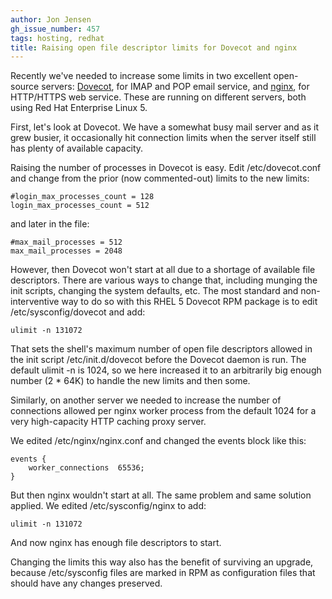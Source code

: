 ```yaml
---
author: Jon Jensen
gh_issue_number: 457
tags: hosting, redhat
title: Raising open file descriptor limits for Dovecot and nginx
---
```




Recently we've needed to increase some limits in two excellent open-source servers: [Dovecot](http://www.dovecot.org/), for IMAP and POP email service, and [nginx](http://nginx.org/), for HTTP/HTTPS web service. These are running on different servers, both using Red Hat Enterprise Linux 5.

First, let's look at Dovecot. We have a somewhat busy mail server and as it grew busier, it occasionally hit connection limits when the server itself still has plenty of available capacity.

Raising the number of processes in Dovecot is easy. Edit /etc/dovecot.conf and change from the prior (now commented-out) limits to the new limits:

```nohighlight
#login_max_processes_count = 128
login_max_processes_count = 512
```

and later in the file:

```nohighlight
#max_mail_processes = 512
max_mail_processes = 2048
```

However, then Dovecot won't start at all due to a shortage of available file descriptors. There are various ways to change that, including munging the init scripts, changing the system defaults, etc. The most standard and non-interventive way to do so with this RHEL 5 Dovecot RPM package is to edit /etc/sysconfig/dovecot and add:

```nohighlight
ulimit -n 131072
```

That sets the shell's maximum number of open file descriptors allowed in the init script /etc/init.d/dovecot before the Dovecot daemon is run. The default ulimit -n is 1024, so we here increased it to an arbitrarily big enough number (2 * 64K) to handle the new limits and then some.

Similarly, on another server we needed to increase the number of connections allowed per nginx worker process from the default 1024 for a very high-capacity HTTP caching proxy server.

We edited /etc/nginx/nginx.conf and changed the events block like this:

```nohighlight
events {
    worker_connections  65536;
}
```

But then nginx wouldn't start at all. The same problem and same solution applied. We edited /etc/sysconfig/nginx to add:

```nohighlight
ulimit -n 131072
```

And now nginx has enough file descriptors to start.

Changing the limits this way also has the benefit of surviving an upgrade, because /etc/sysconfig files are marked in RPM as configuration files that should have any changes preserved.


